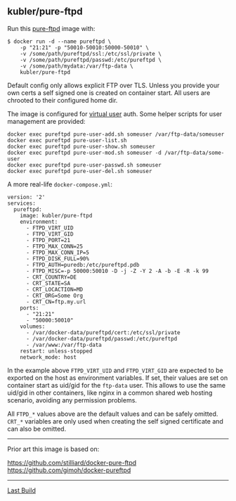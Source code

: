 ## kubler/pure-ftpd

Run this [pure-ftpd][] image with:

    $ docker run -d --name pureftpd \
        -p "21:21" -p "50010-50010:50000-50010" \
        -v /some/path/pureftpd/ssl:/etc/ssl/private \
        -v /some/path/pureftpd/passwd:/etc/pureftpd \
        -v /some/path/mydata:/var/ftp-data \
        kubler/pure-ftpd

Default config only allows explicit FTP over TLS. Unless you provide your own certs a self signed one is
created on container start. All users are chrooted to their configured home dir.

The image is configured for [virtual user](https://download.pureftpd.org/pub/pure-ftpd/doc/README.Virtual-Users)
auth. Some helper scripts for user management are provided:

    docker exec pureftpd pure-user-add.sh someuser /var/ftp-data/someuser
    docker exec pureftpd pure-user-list.sh
    docker exec pureftpd pure-user-show.sh someuser
    docker exec pureftpd pure-user-mod.sh someuser -d /var/ftp-data/some-user
    docker exec pureftpd pure-user-passwd.sh someuser
    docker exec pureftpd pure-user-del.sh someuser

A more real-life `docker-compose.yml`:

```
version: '2'
services:
  pureftpd:
    image: kubler/pure-ftpd
    environment:
      - FTPD_VIRT_UID
      - FTPD_VIRT_GID
      - FTPD_PORT=21
      - FTPD_MAX_CONN=25
      - FTPD_MAX_CONN_IP=5
      - FTPD_DISK_FULL=90%
      - FTPD_AUTH=puredb:/etc/pureftpd.pdb
      - FTPD_MISC=-p 50000:50010 -D -j -Z -Y 2 -A -b -E -R -k 99
      - CRT_COUNTRY=DE
      - CRT_STATE=SA
      - CRT_LOCACTION=MD
      - CRT_ORG=Some Org
      - CRT_CN=ftp.my.url
    ports:
      - "21:21"
      - "50000:50010"
    volumes:
      - /var/docker-data/pureftpd/cert:/etc/ssl/private
      - /var/docker-data/pureftpd/passwd:/etc/pureftpd
      - /var/www:/var/ftp-data
    restart: unless-stopped
    network_mode: host
```

In the example above `FTPD_VIRT_UID` and `FTPD_VIRT_GID` are expected to be exported on the host as environment
variables. If set, their values are set on container start as uid/gid for the `ftp-data` user. This allows to use
the same uid/gid in other containers, like nginx in a common shared web hosting scenario, avoiding any permission
problems.

All `FTPD_*` values above are the default values and can be safely omitted. `CRT_*` variables are only used when
creating the self signed certificate and can also be omitted.

---

Prior art this image is based on:

https://github.com/stilliard/docker-pure-ftpd
https://github.com/gimoh/docker-pureftpd

---

[Last Build][packages]

[pure-ftpd]: https://www.pureftpd.org/project/pure-ftpd
[packages]: PACKAGES.md
